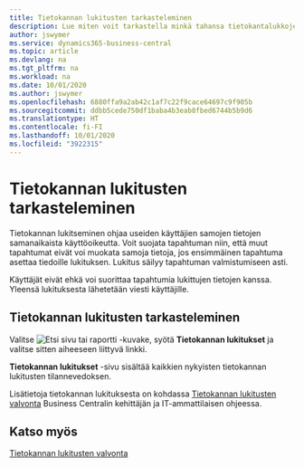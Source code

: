 ```yaml
---
title: Tietokannan lukitusten tarkasteleminen
description: Lue miten voit tarkastella minkä tahansa tietokantalukkojen tietoja suoraan Business Centralin asiakasliittymästä.
author: jswymer
ms.service: dynamics365-business-central
ms.topic: article
ms.devlang: na
ms.tgt_pltfrm: na
ms.workload: na
ms.date: 10/01/2020
ms.author: jswymer
ms.openlocfilehash: 6880ffa9a2ab42c1af7c22f9cace64697c9f905b
ms.sourcegitcommit: ddbb5cede750df1baba4b3eab8fbed6744b5b9d6
ms.translationtype: HT
ms.contentlocale: fi-FI
ms.lasthandoff: 10/01/2020
ms.locfileid: "3922315"
---
```

# <a name="viewing-database-locks"></a>Tietokannan lukitusten tarkasteleminen

Tietokannan lukitseminen ohjaa useiden käyttäjien samojen tietojen samanaikaista käyttöoikeutta. Voit suojata tapahtuman niin, että muut tapahtumat eivät voi muokata samoja tietoja, jos ensimmäinen tapahtuma asettaa tiedoille lukituksen. Lukitus säilyy tapahtuman valmistumiseen asti.

Käyttäjät eivät ehkä voi suorittaa tapahtumia lukittujen tietojen kanssa. Yleensä lukituksesta lähetetään viesti käyttäjille.

## <a name="to-view-database-locks"></a>Tietokannan lukitusten tarkasteleminen

Valitse ![Etsi sivu tai raportti](media/ui-search/search_small.png "Etsi sivua tai raporttia -kuvake") -kuvake, syötä **Tietokannan lukitukset** ja valitse sitten aiheeseen liittyvä linkki.

**Tietokannan lukitukset** -sivu sisältää kaikkien nykyisten tietokannan lukitusten tilannevedoksen.

Lisätietoja tietokannan lukituksesta on kohdassa [Tietokannan lukitusten valvonta](/dynamics365/business-central/dev-itpro/administration/monitor-database-locks) Business Centralin kehittäjän ja IT-ammattilaisen ohjeessa.

## <a name="see-also"></a>Katso myös

[Tietokannan lukitusten valvonta](/dynamics365/business-central/dev-itpro/administration/monitor-database-locks) 
